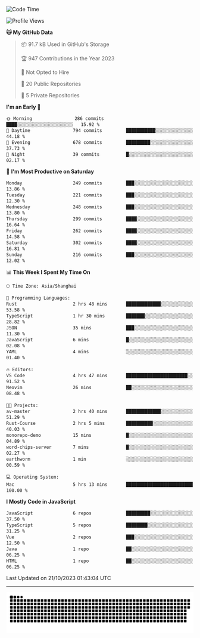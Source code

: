 <!--
<picture>
  <source
    srcset="https://github-readme-stats.vercel.app/api?username=kevinxft&show_icons=true&theme=dark"
    media="(prefers-color-scheme: dark)"
  />
  <source
    srcset="https://github-readme-stats.vercel.app/api?username=kevinxft&show_icons=true"
    media="(prefers-color-scheme: light), (prefers-color-scheme: no-preference)"
  />
  <img src="https://github-readme-stats.vercel.app/api?username=kevinxft&show_icons=true" />
</picture>
-->

<!--START_SECTION:waka-->
![Code Time](http://img.shields.io/badge/Code%20Time-1%2C267%20hrs%2015%20mins-blue)

![Profile Views](http://img.shields.io/badge/Profile%20Views-5-blue)

**🐱 My GitHub Data** 

> 📦 91.7 kB Used in GitHub's Storage 
 > 
> 🏆 947 Contributions in the Year 2023
 > 
> 🚫 Not Opted to Hire
 > 
> 📜 20 Public Repositories 
 > 
> 🔑 5 Private Repositories 
 > 
**I'm an Early 🐤** 

```text
🌞 Morning                286 commits         ████░░░░░░░░░░░░░░░░░░░░░   15.92 % 
🌆 Daytime                794 commits         ███████████░░░░░░░░░░░░░░   44.18 % 
🌃 Evening                678 commits         █████████░░░░░░░░░░░░░░░░   37.73 % 
🌙 Night                  39 commits          █░░░░░░░░░░░░░░░░░░░░░░░░   02.17 % 
```
📅 **I'm Most Productive on Saturday** 

```text
Monday                   249 commits         ███░░░░░░░░░░░░░░░░░░░░░░   13.86 % 
Tuesday                  221 commits         ███░░░░░░░░░░░░░░░░░░░░░░   12.30 % 
Wednesday                248 commits         ███░░░░░░░░░░░░░░░░░░░░░░   13.80 % 
Thursday                 299 commits         ████░░░░░░░░░░░░░░░░░░░░░   16.64 % 
Friday                   262 commits         ████░░░░░░░░░░░░░░░░░░░░░   14.58 % 
Saturday                 302 commits         ████░░░░░░░░░░░░░░░░░░░░░   16.81 % 
Sunday                   216 commits         ███░░░░░░░░░░░░░░░░░░░░░░   12.02 % 
```


📊 **This Week I Spent My Time On** 

```text
🕑︎ Time Zone: Asia/Shanghai

💬 Programming Languages: 
Rust                     2 hrs 48 mins       █████████████░░░░░░░░░░░░   53.58 % 
TypeScript               1 hr 30 mins        ███████░░░░░░░░░░░░░░░░░░   28.82 % 
JSON                     35 mins             ███░░░░░░░░░░░░░░░░░░░░░░   11.30 % 
JavaScript               6 mins              █░░░░░░░░░░░░░░░░░░░░░░░░   02.08 % 
YAML                     4 mins              ░░░░░░░░░░░░░░░░░░░░░░░░░   01.40 % 

🔥 Editors: 
VS Code                  4 hrs 47 mins       ███████████████████████░░   91.52 % 
Neovim                   26 mins             ██░░░░░░░░░░░░░░░░░░░░░░░   08.48 % 

🐱‍💻 Projects: 
av-master                2 hrs 40 mins       █████████████░░░░░░░░░░░░   51.29 % 
Rust-Course              2 hrs 5 mins        ██████████░░░░░░░░░░░░░░░   40.03 % 
monorepo-demo            15 mins             █░░░░░░░░░░░░░░░░░░░░░░░░   04.89 % 
word-chips-server        7 mins              █░░░░░░░░░░░░░░░░░░░░░░░░   02.27 % 
earthworm                1 min               ░░░░░░░░░░░░░░░░░░░░░░░░░   00.59 % 

💻 Operating System: 
Mac                      5 hrs 13 mins       █████████████████████████   100.00 % 
```

**I Mostly Code in JavaScript** 

```text
JavaScript               6 repos             █████████░░░░░░░░░░░░░░░░   37.50 % 
TypeScript               5 repos             ████████░░░░░░░░░░░░░░░░░   31.25 % 
Vue                      2 repos             ███░░░░░░░░░░░░░░░░░░░░░░   12.50 % 
Java                     1 repo              ██░░░░░░░░░░░░░░░░░░░░░░░   06.25 % 
HTML                     1 repo              ██░░░░░░░░░░░░░░░░░░░░░░░   06.25 % 
```




 Last Updated on 21/10/2023 01:43:04 UTC
<!--END_SECTION:waka-->

---

<picture>
  <source media="(prefers-color-scheme: dark)" srcset="https://raw.githubusercontent.com/kevinxft/kevinxft/output/github-contribution-grid-snake-dark.svg">
  <source media="(prefers-color-scheme: light)" srcset="https://raw.githubusercontent.com/kevinxft/kevinxft/output/github-contribution-grid-snake.svg">
  <img alt="github contribution grid snake animation" src="https://raw.githubusercontent.com/kevinxft/kevinxft/output/github-contribution-grid-snake.svg">
</picture>